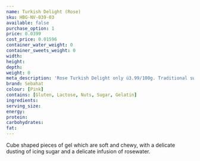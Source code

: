 ```yaml
---
name: Turkish Delight (Rose)
sku: HBG-NV-039-03
available: false
purchase_option: 1
price: 0.0399
cost_price: 0.01596
container_water_weight: 0
container_sweets_weight: 0
width: 
height: 
depth: 
weight: 0
meta_description: 'Rose Turkish Delight only ú3.99/100g. Traditional sweets and more at Humbugs Confectionery Store. Specialists in satisfying your sweet tooth!"),"")'
brand: Sebahat
colour: [Pink]
contains: [Gluten, Lactose, Nuts, Sugar, Gelatin]
ingredients: 
serving_size: 
energy: 
protein: 
carbohydrates: 
fat: 
---
```

Cube shaped pieces of gel which are soft and chewy, with a delicate dusting of icing sugar and a delicate infusion of rosewater.